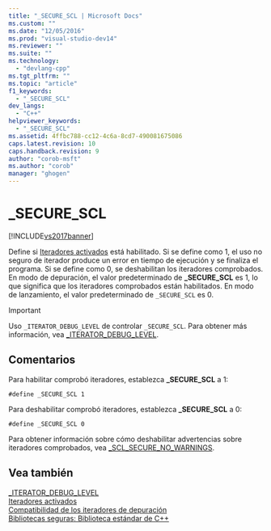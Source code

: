 ```yaml
---
title: "_SECURE_SCL | Microsoft Docs"
ms.custom: ""
ms.date: "12/05/2016"
ms.prod: "visual-studio-dev14"
ms.reviewer: ""
ms.suite: ""
ms.technology: 
  - "devlang-cpp"
ms.tgt_pltfrm: ""
ms.topic: "article"
f1_keywords: 
  - "_SECURE_SCL"
dev_langs: 
  - "C++"
helpviewer_keywords: 
  - "_SECURE_SCL"
ms.assetid: 4ffbc788-cc12-4c6a-8cd7-490081675086
caps.latest.revision: 10
caps.handback.revision: 9
author: "corob-msft"
ms.author: "corob"
manager: "ghogen"
---
```

# _SECURE_SCL
[!INCLUDE[vs2017banner](../assembler/inline/includes/vs2017banner.md)]

Define si [Iteradores activados](../standard-library/checked-iterators.md) está habilitado.  Si se define como 1, el uso no seguro de iterador produce un error en tiempo de ejecución y se finaliza el programa.  Si se define como 0, se deshabilitan los iteradores comprobados.  En modo de depuración, el valor predeterminado de **\_SECURE\_SCL** es 1, lo que significa que los iteradores comprobados están habilitados.  En modo de lanzamiento, el valor predeterminado de `_SECURE_SCL` es 0.  
  
> [!IMPORTANT]
>  Uso `_ITERATOR_DEBUG_LEVEL` de controlar `_SECURE_SCL`.  Para obtener más información, vea [\_ITERATOR\_DEBUG\_LEVEL](../standard-library/iterator-debug-level.md).  
  
## Comentarios  
 Para habilitar comprobó iteradores, establezca **\_SECURE\_SCL** a 1:  
  
```  
#define _SECURE_SCL 1  
```  
  
 Para deshabilitar comprobó iteradores, establezca **\_SECURE\_SCL** a 0:  
  
```  
#define _SECURE_SCL 0  
```  
  
 Para obtener información sobre cómo deshabilitar advertencias sobre iteradores comprobados, vea [\_SCL\_SECURE\_NO\_WARNINGS](../standard-library/scl-secure-no-warnings.md).  
  
## Vea también  
 [\_ITERATOR\_DEBUG\_LEVEL](../standard-library/iterator-debug-level.md)   
 [Iteradores activados](../standard-library/checked-iterators.md)   
 [Compatibilidad de los iteradores de depuración](../standard-library/debug-iterator-support.md)   
 [Bibliotecas seguras: Biblioteca estándar de C\+\+](../standard-library/safe-libraries-cpp-standard-library.md)